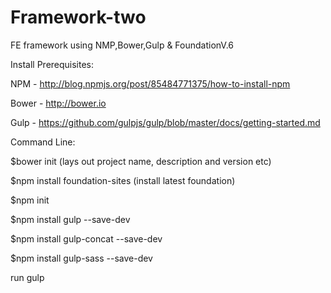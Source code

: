 # Framework-two
FE framework using NMP,Bower,Gulp &amp; FoundationV.6

Install Prerequisites:

NPM - http://blog.npmjs.org/post/85484771375/how-to-install-npm

Bower - http://bower.io

Gulp - https://github.com/gulpjs/gulp/blob/master/docs/getting-started.md

Command Line:

$bower init
(lays out project name, description and version etc)

$npm install foundation-sites
(install latest foundation)

$npm init

$npm install gulp --save-dev

$npm install gulp-concat --save-dev

$npm install gulp-sass --save-dev

run gulp
